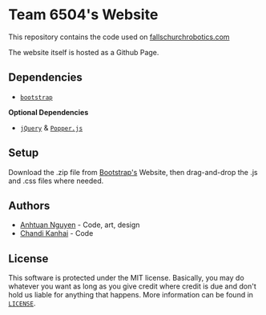 # Team 6504's Website
This repository contains the code used on [fallschurchrobotics.com](http://fallschurchrobotics.com/)

The website itself is hosted as a Github Page.

## Dependencies
* [`bootstrap`](https://getbootstrap.com/)

**Optional Dependencies**
* [`jQuery`](https://jquery.com/) & [`Popper.js`](https://popper.js.org/)

## Setup
Download the .zip file from [Bootstrap's](https://getbootstrap.com/) Website, then drag-and-drop the .js and .css files where needed.  

## Authors
* [Anhtuan Nguyen](https://github.com/atunafish) - Code, art, design
* [Chandi Kanhai](https://github.com/Chandi-95) - Code

## License
This software is protected under the MIT license. Basically, you may do whatever you want as long as you give credit where credit is due and don't hold us liable for anything that happens. More information can be found in [`LICENSE`](LICENSE).
